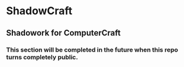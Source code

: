 # ShadowCraft
## Shadowork for ComputerCraft
### This section will be completed in the future when this repo turns completely public.
